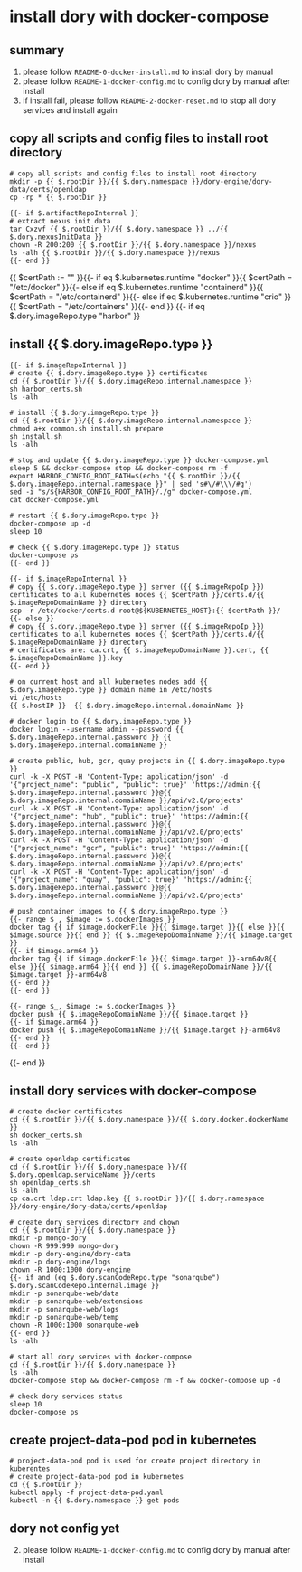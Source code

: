 # install dory with docker-compose

## summary

1. please follow `README-0-docker-install.md` to install dory by manual
2. please follow `README-1-docker-config.md` to config dory by manual after install
3. if install fail, please follow `README-2-docker-reset.md` to stop all dory services and install again

## copy all scripts and config files to install root directory

```shell script
# copy all scripts and config files to install root directory
mkdir -p {{ $.rootDir }}/{{ $.dory.namespace }}/dory-engine/dory-data/certs/openldap
cp -rp * {{ $.rootDir }}

{{- if $.artifactRepoInternal }}
# extract nexus init data
tar Cxzvf {{ $.rootDir }}/{{ $.dory.namespace }} ../{{ $.dory.nexusInitData }}
chown -R 200:200 {{ $.rootDir }}/{{ $.dory.namespace }}/nexus
ls -alh {{ $.rootDir }}/{{ $.dory.namespace }}/nexus
{{- end }}
```

{{ $certPath := "" }}{{- if eq $.kubernetes.runtime "docker" }}{{ $certPath = "/etc/docker" }}{{- else if eq $.kubernetes.runtime "containerd" }}{{ $certPath = "/etc/containerd" }}{{- else if eq $.kubernetes.runtime "crio" }}{{ $certPath = "/etc/containers" }}{{- end }}
{{- if eq $.dory.imageRepo.type "harbor" }}
## install {{ $.dory.imageRepo.type }}

```shell script
{{- if $.imageRepoInternal }}
# create {{ $.dory.imageRepo.type }} certificates
cd {{ $.rootDir }}/{{ $.dory.imageRepo.internal.namespace }}
sh harbor_certs.sh
ls -alh

# install {{ $.dory.imageRepo.type }}
cd {{ $.rootDir }}/{{ $.dory.imageRepo.internal.namespace }}
chmod a+x common.sh install.sh prepare
sh install.sh
ls -alh

# stop and update {{ $.dory.imageRepo.type }} docker-compose.yml
sleep 5 && docker-compose stop && docker-compose rm -f
export HARBOR_CONFIG_ROOT_PATH=$(echo "{{ $.rootDir }}/{{ $.dory.imageRepo.internal.namespace }}" | sed 's#\/#\\\/#g')
sed -i "s/${HARBOR_CONFIG_ROOT_PATH}/./g" docker-compose.yml
cat docker-compose.yml

# restart {{ $.dory.imageRepo.type }}
docker-compose up -d
sleep 10

# check {{ $.dory.imageRepo.type }} status
docker-compose ps
{{- end }}

{{- if $.imageRepoInternal }}
# copy {{ $.dory.imageRepo.type }} server ({{ $.imageRepoIp }}) certificates to all kubernetes nodes {{ $certPath }}/certs.d/{{ $.imageRepoDomainName }} directory
scp -r /etc/docker/certs.d root@${KUBERNETES_HOST}:{{ $certPath }}/
{{- else }}
# copy {{ $.dory.imageRepo.type }} server ({{ $.imageRepoIp }}) certificates to all kubernetes nodes {{ $certPath }}/certs.d/{{ $.imageRepoDomainName }} directory
# certificates are: ca.crt, {{ $.imageRepoDomainName }}.cert, {{ $.imageRepoDomainName }}.key
{{- end }}

# on current host and all kubernetes nodes add {{ $.dory.imageRepo.type }} domain name in /etc/hosts
vi /etc/hosts
{{ $.hostIP }}  {{ $.dory.imageRepo.internal.domainName }}

# docker login to {{ $.dory.imageRepo.type }}
docker login --username admin --password {{ $.dory.imageRepo.internal.password }} {{ $.dory.imageRepo.internal.domainName }}

# create public, hub, gcr, quay projects in {{ $.dory.imageRepo.type }}
curl -k -X POST -H 'Content-Type: application/json' -d '{"project_name": "public", "public": true}' 'https://admin:{{ $.dory.imageRepo.internal.password }}@{{ $.dory.imageRepo.internal.domainName }}/api/v2.0/projects'
curl -k -X POST -H 'Content-Type: application/json' -d '{"project_name": "hub", "public": true}' 'https://admin:{{ $.dory.imageRepo.internal.password }}@{{ $.dory.imageRepo.internal.domainName }}/api/v2.0/projects'
curl -k -X POST -H 'Content-Type: application/json' -d '{"project_name": "gcr", "public": true}' 'https://admin:{{ $.dory.imageRepo.internal.password }}@{{ $.dory.imageRepo.internal.domainName }}/api/v2.0/projects'
curl -k -X POST -H 'Content-Type: application/json' -d '{"project_name": "quay", "public": true}' 'https://admin:{{ $.dory.imageRepo.internal.password }}@{{ $.dory.imageRepo.internal.domainName }}/api/v2.0/projects'

# push container images to {{ $.dory.imageRepo.type }}
{{- range $_, $image := $.dockerImages }}
docker tag {{ if $image.dockerFile }}{{ $image.target }}{{ else }}{{ $image.source }}{{ end }} {{ $.imageRepoDomainName }}/{{ $image.target }}
{{- if $image.arm64 }}
docker tag {{ if $image.dockerFile }}{{ $image.target }}-arm64v8{{ else }}{{ $image.arm64 }}{{ end }} {{ $.imageRepoDomainName }}/{{ $image.target }}-arm64v8
{{- end }}
{{- end }}

{{- range $_, $image := $.dockerImages }}
docker push {{ $.imageRepoDomainName }}/{{ $image.target }}
{{- if $image.arm64 }}
docker push {{ $.imageRepoDomainName }}/{{ $image.target }}-arm64v8
{{- end }}
{{- end }}
```
{{- end }}

## install dory services with docker-compose

```shell script
# create docker certificates
cd {{ $.rootDir }}/{{ $.dory.namespace }}/{{ $.dory.docker.dockerName }}
sh docker_certs.sh
ls -alh

# create openldap certificates
cd {{ $.rootDir }}/{{ $.dory.namespace }}/{{ $.dory.openldap.serviceName }}/certs
sh openldap_certs.sh
ls -alh
cp ca.crt ldap.crt ldap.key {{ $.rootDir }}/{{ $.dory.namespace }}/dory-engine/dory-data/certs/openldap

# create dory services directory and chown
cd {{ $.rootDir }}/{{ $.dory.namespace }}
mkdir -p mongo-dory
chown -R 999:999 mongo-dory
mkdir -p dory-engine/dory-data
mkdir -p dory-engine/logs
chown -R 1000:1000 dory-engine
{{- if and (eq $.dory.scanCodeRepo.type "sonarqube") $.dory.scanCodeRepo.internal.image }}
mkdir -p sonarqube-web/data
mkdir -p sonarqube-web/extensions
mkdir -p sonarqube-web/logs
mkdir -p sonarqube-web/temp
chown -R 1000:1000 sonarqube-web
{{- end }}
ls -alh

# start all dory services with docker-compose
cd {{ $.rootDir }}/{{ $.dory.namespace }}
ls -alh
docker-compose stop && docker-compose rm -f && docker-compose up -d

# check dory services status
sleep 10
docker-compose ps
```

## create project-data-pod pod in kubernetes

```shell script
# project-data-pod pod is used for create project directory in kuberentes
# create project-data-pod pod in kubernetes
cd {{ $.rootDir }}
kubectl apply -f project-data-pod.yaml
kubectl -n {{ $.dory.namespace }} get pods
```

## dory not config yet

2. please follow `README-1-docker-config.md` to config dory by manual after install
